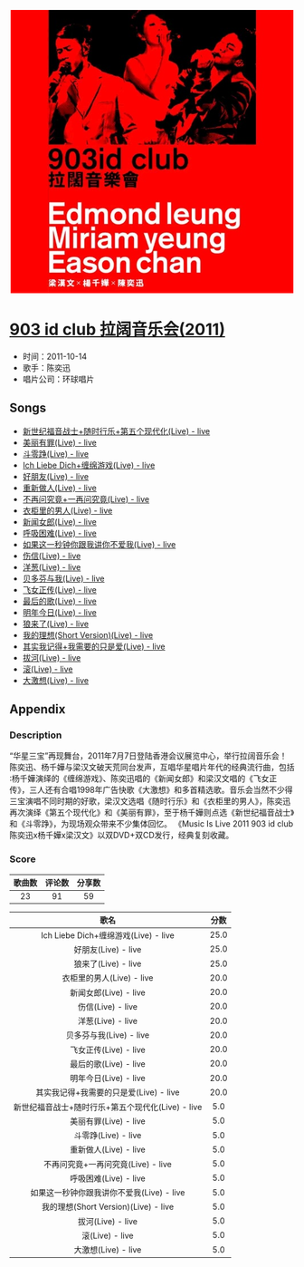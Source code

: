 <p align="center">
	<img src="imgs/_id_club_拉阔音乐会_.jpg" alt="album_img" />
</p>

# [903 id club 拉阔音乐会(2011)](https://music.163.com/album?id=6343)

* 时间：2011-10-14
* 歌手：陈奕迅
* 唱片公司：环球唱片
## Songs

* [新世纪福音战士+随时行乐+第五个现代化(Live) - live](songs/新世纪福音战士_随时行乐_第五个现代化_live_live_64163/README.md)
* [美丽有罪(Live) - live](songs/美丽有罪_live_live_64168/README.md)
* [斗零踭(Live) - live](songs/斗零踭_live_live_64173/README.md)
* [Ich Liebe Dich+缠绵游戏(Live) - live](songs/ich_liebe_dich_缠绵游戏_live_live_64178/README.md)
* [好朋友(Live) - live](songs/好朋友_live_live_64183/README.md)
* [重新做人(Live) - live](songs/重新做人_live_live_64187/README.md)
* [不再问究竟+一再问究竟(Live) - live](songs/不再问究竟_一再问究竟_live_live_64191/README.md)
* [衣柜里的男人(Live) - live](songs/衣柜里的男人_live_live_64194/README.md)
* [新闻女郎(Live) - live](songs/新闻女郎_live_live_64198/README.md)
* [呼吸困难(Live) - live](songs/呼吸困难_live_live_64202/README.md)
* [如果这一秒钟你跟我讲你不爱我(Live) - live](songs/如果这一秒钟你跟我讲你不爱我_live_live_64206/README.md)
* [伤信(Live) - live](songs/伤信_live_live_64213/README.md)
* [洋葱(Live) - live](songs/洋葱_live_live_64216/README.md)
* [贝多芬与我(Live) - live](songs/贝多芬与我_live_live_64221/README.md)
* [飞女正传(Live) - live](songs/飞女正传_live_live_64224/README.md)
* [最后的歌(Live) - live](songs/最后的歌_live_live_64226/README.md)
* [明年今日(Live) - live](songs/明年今日_live_live_64230/README.md)
* [狼来了(Live) - live](songs/狼来了_live_live_64233/README.md)
* [我的理想(Short Version)(Live) - live](songs/我的理想_short_version_live_live_64237/README.md)
* [其实我记得+我需要的只是爱(Live) - live](songs/其实我记得_我需要的只是爱_live_live_64240/README.md)
* [拔河(Live) - live](songs/拔河_live_live_64245/README.md)
* [滚(Live) - live](songs/滚_live_live_64249/README.md)
* [大激想(Live) - live](songs/大激想_live_live_64253/README.md)
## Appendix

### Description

“华星三宝”再现舞台，2011年7月7日登陆香港会议展览中心，举行拉阔音乐会！陈奕迅、杨千嬅与梁汉文破天荒同台发声，互唱华星唱片年代的经典流行曲，包括∶杨千嬅演绎的《缠绵游戏》、陈奕迅唱的《新闻女郎》和梁汉文唱的《飞女正传》，三人还有合唱1998年广告快歌《大激想》和多首精选歌。音乐会当然不少得三宝演唱不同时期的好歌，梁汉文选唱《随时行乐》和《衣柜里的男人》，陈奕迅再次演绎《第五个现代化》和《美丽有罪》，至于杨千嬅则点选《新世纪福音战士》和《斗零踭》，为现场观众带来不少集体回忆。
《Music Is Live 2011 903 id club 陈奕迅x杨千嬅x梁汉文》以双DVD+双CD发行，经典复刻收藏。

### Score

|歌曲数|评论数|分享数|
|:---:|:---:|:---:|
|23|91|59|

|歌名|分数|
|:---:|:---:|
|Ich Liebe Dich+缠绵游戏(Live) - live|25.0
|好朋友(Live) - live|25.0
|狼来了(Live) - live|25.0
|衣柜里的男人(Live) - live|20.0
|新闻女郎(Live) - live|20.0
|伤信(Live) - live|20.0
|洋葱(Live) - live|20.0
|贝多芬与我(Live) - live|20.0
|飞女正传(Live) - live|20.0
|最后的歌(Live) - live|20.0
|明年今日(Live) - live|20.0
|其实我记得+我需要的只是爱(Live) - live|20.0
|新世纪福音战士+随时行乐+第五个现代化(Live) - live|5.0
|美丽有罪(Live) - live|5.0
|斗零踭(Live) - live|5.0
|重新做人(Live) - live|5.0
|不再问究竟+一再问究竟(Live) - live|5.0
|呼吸困难(Live) - live|5.0
|如果这一秒钟你跟我讲你不爱我(Live) - live|5.0
|我的理想(Short Version)(Live) - live|5.0
|拔河(Live) - live|5.0
|滚(Live) - live|5.0
|大激想(Live) - live|5.0
